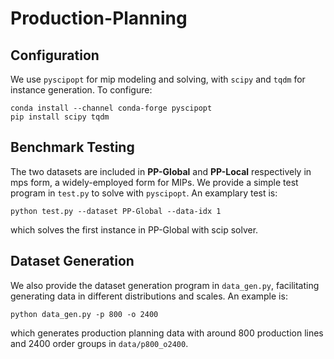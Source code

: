 # Production-Planning

## Configuration

We use `pyscipopt` for mip modeling and solving, with `scipy` and `tqdm` for instance generation. To configure:
```
conda install --channel conda-forge pyscipopt
pip install scipy tqdm
```

## Benchmark Testing

The two datasets are included in **PP-Global** and **PP-Local** respectively in mps form, a widely-employed form for MIPs. We provide a simple test program in `test.py` to solve with `pyscipopt`. An examplary test is:
```
python test.py --dataset PP-Global --data-idx 1
```
which solves the first instance in PP-Global with scip solver.

## Dataset Generation

We also provide the dataset generation program in `data_gen.py`, facilitating generating data in different distributions and scales. An example is:
```
python data_gen.py -p 800 -o 2400
```
which generates production planning data with around 800 production lines and 2400 order groups in `data/p800_o2400`.